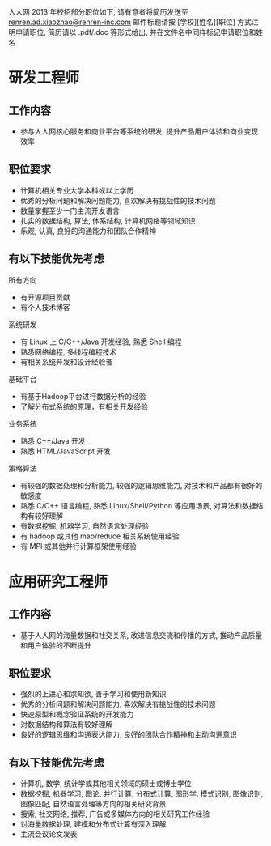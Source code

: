 人人网 2013 年校招部分职位如下, 请有意者将简历发送至 renren.ad.xiaozhao@renren-inc.com
邮件标题请按 [学校][姓名][职位] 方式注明申请职位, 简历请以 .pdf/.doc 等形式给出, 并在文件名中同样标记申请职位和姓名


研发工程师
==========

工作内容
--------

* 参与人人网核心服务和商业平台等系统的研发, 提升产品用户体验和商业变现效率

职位要求
--------

* 计算机相关专业大学本科或以上学历
* 优秀的分析问题和解决问题能力, 喜欢解决有挑战性的技术问题
* 数量掌握至少一门主流开发语言
* 扎实的数据结构, 算法, 体系结构, 计算机网络等领域知识
* 乐观, 认真, 良好的沟通能力和团队合作精神

有以下技能优先考虑
------------------

所有方向

* 有开源项目贡献
* 有个人技术博客

系统研发

* 有 Linux 上 C/C++/Java 开发经验, 熟悉 Shell 编程
* 熟悉网络编程, 多线程编程技术
* 有相关系统开发和设计经验者

基础平台

* 有基于Hadoop平台进行数据分析的经验
* 了解分布式系统的原理，有相关开发经验

业务系统

* 熟悉 C++/Java 开发
* 熟悉 HTML/JavaScript 开发

策略算法

* 有较强的数据处理和分析能力, 较强的逻辑思维能力, 对技术和产品都有很好的敏感度
* 熟悉 C/C++ 语言编程, 熟悉 Linux/Shell/Python 等应用场景, 对算法和数据结构有较好理解
* 有数据挖掘, 机器学习, 自然语言处理经验
* 有 hadoop 或其他 map/reduce 相关系统使用经验
* 有 MPI 或其他并行计算框架使用经验


应用研究工程师
==============

工作内容
--------

* 基于人人网的海量数据和社交关系, 改进信息交流和传播的方式, 推动产品质量和用户体验的不断提升

职位要求
--------

* 强烈的上进心和求知欲, 善于学习和使用新知识
* 优秀的分析问题和解决问题能力, 喜欢解决有挑战性的技术问题
* 快速原型和概念验证系统的开发能力
* 对数据结构和算法有较好理解
* 良好的逻辑思维和沟通表达能力, 良好的团队合作精神和主动沟通意识

有以下技能优先考虑
------------------

* 计算机, 数学, 统计学或其他相关领域的硕士或博士学位
* 数据挖掘, 机器学习, 图论, 并行计算, 分布式计算, 图形学, 模式识别, 图像识别, 图像匹配, 自然语言处理等方向的相关研究背景
* 搜索, 社交网络, 推荐, 广告或多媒体方向的相关研究工作经验
* 对海量数据处理, 建模和分布式计算有深入理解
* 主流会议论文发表


